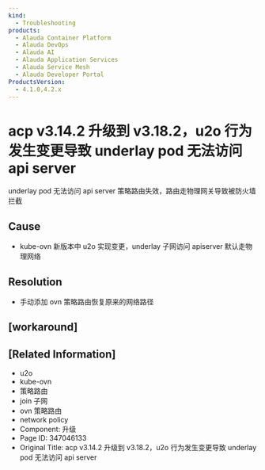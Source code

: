 ```yaml
---
kind:
  - Troubleshooting
products:
  - Alauda Container Platform
  - Alauda DevOps
  - Alauda AI
  - Alauda Application Services
  - Alauda Service Mesh
  - Alauda Developer Portal
ProductsVersion:
  - 4.1.0,4.2.x
---
```

<!-- A type of document that involves encountering a fault, diagnosing it, performing root cause analysis, and providing solutions. -->

# acp v3.14.2 升级到 v3.18.2，u2o 行为发生变更导致 underlay pod 无法访问 api server

underlay pod 无法访问 api server 策略路由失效，路由走物理网关导致被防火墙拦截

## Cause
- kube-ovn 新版本中 u2o 实现变更，underlay 子网访问 apiserver 默认走物理网络

## Resolution
- 手动添加 ovn 策略路由恢复原来的网络路径

## [workaround]

## [Related Information]
- u2o
- kube-ovn
- 策略路由
- join 子网
- ovn 策略路由
- network policy
- Component: 升级
- Page ID: 347046133
- Original Title: acp v3.14.2 升级到 v3.18.2，u2o 行为发生变更导致 underlay pod 无法访问 api server

